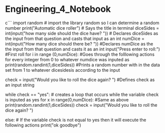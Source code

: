 # Engineering_4_Notebook
c```
import random # import the library random so I can determine a random number
print("Automatic dice roller") # Says the title in terminal
diceSides = int(input("how many side should the dice have? ")) # Declares diceSides as the input from that question and casts that input as an int
numDice = int(input("How many dice should there be? ")) #Declares numDice as the the input from that question and casts it as an int
input("Press enter to roll:") #First roll
for i in range (0,numDice): #Goes through the folllowing actions for every integer from 0 to whatever numdice was inputed as
    print(random.randint(1,diceSides)) #Prints a random number with in the data set from 1 to whatever dicesidesis according to the input

check = input("Would you like to roll the dice again? ") #Defines check as an input string

while check == "yes": # creates a loop that occurs while the variable check is inputed as yes
    for x in range(0,numDice):   #Same as above
        print(random.randint(1,diceSides))
    check =  input("Would you like to roll the dice again? ")
  

else:  # If the variable check is not equal to yes then it will execute the following actions
    print("ok goodbye")
```


